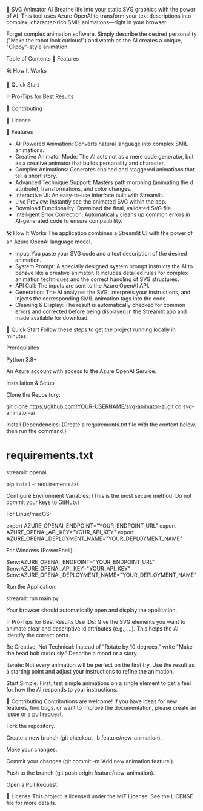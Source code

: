🤖 SVG Animator AI
Breathe life into your static SVG graphics with the power of AI. This tool uses Azure OpenAI to transform your text descriptions into complex, character-rich SMIL animations—right in your browser.

Forget complex animation software. Simply describe the desired personality ("Make the robot look curious!") and watch as the AI creates a unique, "Clippy"-style animation.


Table of Contents
🚀 Features

🛠️ How It Works

🏁 Quick Start

💡 Pro-Tips for Best Results

🤝 Contributing

📄 License

🚀 Features

- AI-Powered Animation: Converts natural language into complex SMIL animations.
- Creative Animator Mode: The AI acts not as a mere code generator, but as a creative animator that builds personality and character.
- Complex Animations: Generates chained and staggered animations that tell a short story.
- Advanced Technique Support: Masters path morphing (animating the d attribute), transformations, and color changes.
- Interactive UI: An easy-to-use interface built with Streamlit.
- Live Preview: Instantly see the animated SVG within the app.
- Download Functionality: Download the final, validated SVG file.
- Intelligent Error Correction: Automatically cleans up common errors in AI-generated code to ensure compatibility.

🛠️ How It Works
The application combines a Streamlit UI with the power of an Azure OpenAI language model.

- Input: You paste your SVG code and a text description of the desired animation.
- System Prompt: A specially designed system prompt instructs the AI to behave like a creative animator. It includes detailed rules for complex animation techniques and the correct handling of SVG structures.
- API Call: The inputs are sent to the Azure OpenAI API.
- Generation: The AI analyzes the SVG, interprets your instructions, and injects the corresponding SMIL animation tags into the code.
- Cleaning & Display: The result is automatically checked for common errors and corrected before being displayed in the Streamlit app and made available for download.

🏁 Quick Start
Follow these steps to get the project running locally in minutes.

Prerequisites

Python 3.8+

An Azure account with access to the Azure OpenAI Service.

Installation & Setup

Clone the Repository:

git clone https://github.com/YOUR-USERNAME/svg-animator-ai.git
cd svg-animator-ai

Install Dependencies:
(Create a requirements.txt file with the content below, then run the command.)

# requirements.txt
streamlit
openai

pip install -r requirements.txt

Configure Environment Variables:
(This is the most secure method. Do not commit your keys to GitHub.)

For Linux/macOS:

export AZURE_OPENAI_ENDPOINT="YOUR_ENDPOINT_URL"
export AZURE_OPENAI_API_KEY="YOUR_API_KEY"
export AZURE_OPENAI_DEPLOYMENT_NAME="YOUR_DEPLOYMENT_NAME"

For Windows (PowerShell):

$env:AZURE_OPENAI_ENDPOINT="YOUR_ENDPOINT_URL"
$env:AZURE_OPENAI_API_KEY="YOUR_API_KEY"
$env:AZURE_OPENAI_DEPLOYMENT_NAME="YOUR_DEPLOYMENT_NAME"

Run the Application:

streamlit run main.py

Your browser should automatically open and display the application.

💡 Pro-Tips for Best Results
Use IDs: Give the SVG elements you want to animate clear and descriptive id attributes (e.g., <g id="left-eye">...</g>). This helps the AI identify the correct parts.

Be Creative, Not Technical: Instead of "Rotate by 10 degrees," write "Make the head bob curiously." Describe a mood or a story.

Iterate: Not every animation will be perfect on the first try. Use the result as a starting point and adjust your instructions to refine the animation.

Start Simple: First, test simple animations on a single element to get a feel for how the AI responds to your instructions.

🤝 Contributing
Contributions are welcome! If you have ideas for new features, find bugs, or want to improve the documentation, please create an issue or a pull request.

Fork the repository.

Create a new branch (git checkout -b feature/new-animation).

Make your changes.

Commit your changes (git commit -m 'Add new animation feature').

Push to the branch (git push origin feature/new-animation).

Open a Pull Request.

📄 License
This project is licensed under the MIT License. See the LICENSE file for more details.